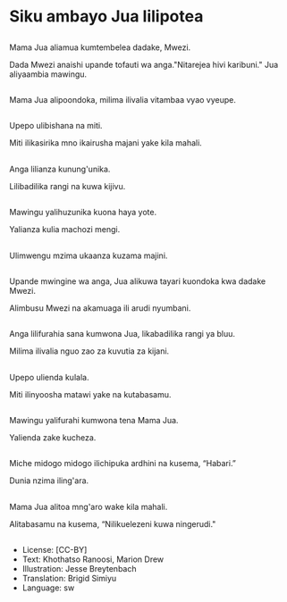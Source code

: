# Siku ambayo Jua lilipotea

##
Mama Jua aliamua kumtembelea dadake, Mwezi.

Dada Mwezi anaishi upande tofauti wa anga."Nitarejea hivi karibuni." Jua aliyaambia mawingu.

##
Mama Jua alipoondoka, milima ilivalia vitambaa vyao vyeupe.

##
Upepo ulibishana na miti.

Miti ilikasirika mno ikairusha majani yake kila mahali.

##
Anga lilianza kunung'unika.

Lilibadilika rangi na kuwa kijivu.

##
Mawingu yalihuzunika kuona haya yote.

Yalianza kulia machozi mengi.

##
Ulimwengu mzima ukaanza kuzama majini.

##
Upande mwingine wa anga, Jua alikuwa tayari kuondoka kwa dadake Mwezi.

Alimbusu Mwezi na akamuaga ili arudi nyumbani.

##
Anga lilifurahia sana kumwona Jua, likabadilika rangi ya bluu.

Milima ilivalia nguo zao za kuvutia za kijani.

##
Upepo ulienda kulala.

Miti ilinyoosha matawi yake na kutabasamu.

##
Mawingu yalifurahi kumwona tena Mama Jua.

Yalienda zake kucheza.

##
Miche midogo midogo ilichipuka ardhini na kusema, “Habari.”

Dunia nzima iling'ara.

##
Mama Jua alitoa mng'aro wake kila mahali.

Alitabasamu na kusema, “Nilikuelezeni kuwa ningerudi."

##
* License: [CC-BY]
* Text: Khothatso Ranoosi, Marion Drew
* Illustration: Jesse Breytenbach
* Translation: Brigid Simiyu
* Language: sw
